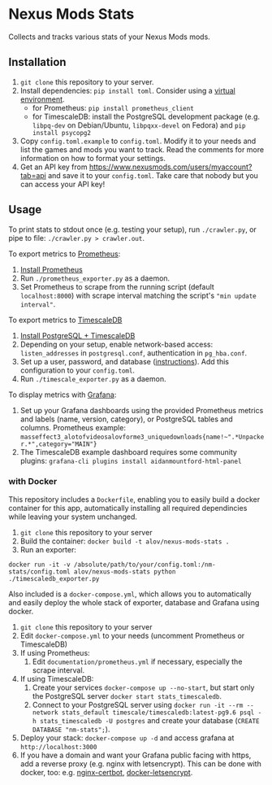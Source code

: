 # Nexus Mods Stats

Collects and tracks various stats of your Nexus Mods mods.

## Installation

1. `git clone` this repository to your server.
1. Install dependencies: `pip install toml`. Consider using a [virtual environment](https://docs.python.org/3/tutorial/venv.html).
    - for Prometheus: `pip install prometheus_client`
    - for TimescaleDB: install the PostgreSQL development package (e.g. `libpq-dev` on Debian/Ubuntu, `libpqxx-devel` on Fedora) and `pip install psycopg2`
1. Copy `config.toml.example` to `config.toml`. Modify it to your needs and list the games and mods you want to track. Read the comments for more information on how to format your settings.
1. Get an API key from https://www.nexusmods.com/users/myaccount?tab=api and save it to your `config.toml`. Take care that nobody but you can access your API key!

## Usage

To print stats to stdout once (e.g. testing your setup), run `./crawler.py`, or pipe to file: `./crawler.py > crawler.out`.

To export metrics to [Prometheus](https://prometheus.io):
1. [Install Prometheus](https://prometheus.io/docs/prometheus/latest/installation/)
1. Run `./prometheus_exporter.py` as a daemon.
1. Set Prometheus to scrape from the running script (default `localhost:8000`) with scrape interval matching the script's `"min update interval"`.

To export metrics to [TimescaleDB](https://www.timescale.com/)
1. [Install PostgreSQL + TimescaleDB](https://docs.timescale.com/latest/getting-started/installation)
1. Depending on your setup, enable network-based access: `listen_addresses` in `postgresql.conf`, authentication in `pg_hba.conf`.
1. Set up a user, password, and database ([instructions](https://medium.com/coding-blocks/creating-user-database-and-adding-access-on-postgresql-8bfcd2f4a91e)). Add this configuration to your `config.toml`.
1. Run `./timescale_exporter.py` as a daemon.

To display metrics with [Grafana](https://grafana.com/):
1. Set up your Grafana dashboards using the provided Prometheus metrics and labels (name, version, category), or PostgreSQL tables and columns. Prometheus example: `masseffect3_alotofvideosalovforme3_uniquedownloads{name!~".*Unpacker.*",category="MAIN"}`
1. The TimescaleDB example dashboard requires some community plugins: `grafana-cli plugins install aidanmountford-html-panel`

### with Docker

This repository includes a `Dockerfile`, enabling you to easily build a docker container for this app, automatically installing all required dependincies while leaving your system unchanged.
1. `git clone` this repository to your server
1. Build the container: `docker build -t alov/nexus-mods-stats .`
1. Run an exporter:
```
docker run -it -v /absolute/path/to/your/config.toml:/nm-stats/config.toml alov/nexus-mods-stats python ./timescaledb_exporter.py
```

Also included is a `docker-compose.yml`, which allows you to automatically and easily deploy the whole stack of exporter, database and Grafana using docker.
1. `git clone` this repository to your server
1. Edit `docker-compose.yml` to your needs (uncomment Prometheus or TimescaleDB)
1. If using Prometheus:
    1. Edit `documentation/prometheus.yml` if necessary, especially the scrape interval.
1. If using TimescaleDB:
    1. Create your services `docker-compose up --no-start`, but start only the PostgreSQL server `docker start stats_timescaledb`.
    1. Connect to your PostgreSQL server using `docker run -it --rm --network stats_default timescale/timescaledb:latest-pg9.6 psql -h stats_timescaledb -U postgres` and create your database (`CREATE DATABASE "nm-stats";`).
1. Deploy your stack: `docker-compose up -d` and access grafana at `http://localhost:3000`
1. If you have a domain and want your Grafana public facing with https, add a reverse proxy (e.g. nginx with letsencrypt). This can be done with docker, too: e.g. [nginx-certbot](https://github.com/wmnnd/nginx-certbot), [docker-letsencrypt](https://github.com/linuxserver/docker-letsencrypt). 
